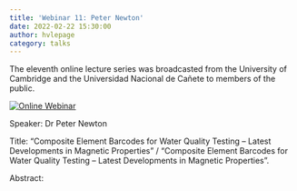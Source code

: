 ```yaml
---
title: 'Webinar 11: Peter Newton'
date: 2022-02-22 15:30:00 
author: hvlepage
category: talks
---
```


The eleventh online lecture series was broadcasted from the University of Cambridge and the Universidad Nacional de Cañete to members of the public. 

[![Online Webinar](/assets/posts/20212151-webinar.png)](https://www.facebook.com/Unicanete.peru/videos/xiii-videoconferencia-avances-del-proyecto-de-investigaci%C3%B3n-sobre-el-impacto-de-/1218927411967344)


Speaker: Dr Peter Newton

Title: “Composite Element Barcodes for Water Quality Testing – Latest Developments in Magnetic Properties” / “Composite Element Barcodes for Water Quality Testing – Latest Developments in Magnetic Properties”.

Abstract: 
